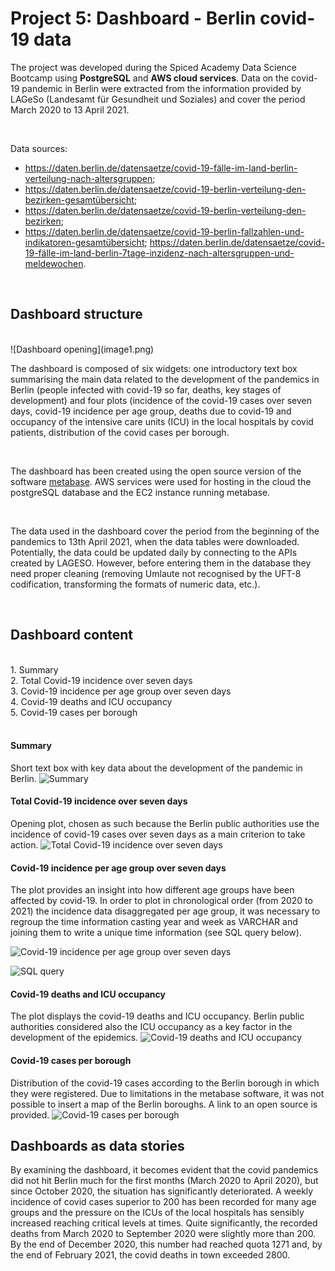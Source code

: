 # Project 5: Dashboard - Berlin covid-19 data


The project was developed during the Spiced Academy Data Science Bootcamp using **PostgreSQL** and **AWS cloud services**. Data on the covid-19 pandemic in Berlin were extracted from the information provided by LAGeSo (Landesamt für Gesundheit und Soziales) and cover the period March 2020 to 13 April 2021.

<br>

Data sources: 
* https://daten.berlin.de/datensaetze/covid-19-fälle-im-land-berlin-verteilung-nach-altersgruppen;
* https://daten.berlin.de/datensaetze/covid-19-berlin-verteilung-den-bezirken-gesamtübersicht;
* https://daten.berlin.de/datensaetze/covid-19-berlin-verteilung-den-bezirken;
* https://daten.berlin.de/datensaetze/covid-19-berlin-fallzahlen-und-indikatoren-gesamtübersicht; https://daten.berlin.de/datensaetze/covid-19-fälle-im-land-berlin-7tage-inzidenz-nach-altersgruppen-und-meldewochen.

<br>



## Dashboard structure
<br>
![Dashboard opening](image1.png)
<br>


The dashboard is composed of six widgets: one introductory text box summarising the main data related to the development of the pandemics in Berlin (people infected with covid-19 so far, deaths, key stages of development) and four plots (incidence of the covid-19 cases over seven days, covid-19 incidence per age group, deaths due to covid-19 and occupancy of the intensive care units (ICU) in the local hospitals by covid patients, distribution of the covid cases per borough.

<br>


The dashboard has been created using the open source version of the software [metabase](https://www.metabase.com). AWS services were used for hosting in the cloud the postgreSQL database and the EC2 instance running metabase.

<br>


The data used in the dashboard cover the period from the beginning of the pandemics to 13th April 2021, when the data tables were downloaded. Potentially, the data could be updated daily by connecting to the APIs created by LAGESO. However, before entering them in the database they need proper cleaning (removing Umlaute not recognised by the UFT-8 codification, transforming the formats of numeric data, etc.).

<br>

## Dashboard content

<br>
1. Summary <br>
2. Total Covid-19 incidence over seven days <br>
3. Covid-19 incidence per age group over seven days <br>
4. Covid-19 deaths and ICU occupancy <br>
5. Covid-19 cases per borough <br>
<br>


#### Summary
Short text box with key data about the development of the pandemic in Berlin.
![Summary](image2.png)
<br>

#### Total Covid-19 incidence over seven days
Opening plot, chosen as such because the Berlin public authorities use the incidence of covid-19 cases over seven days as a main criterion to take action.
![Total Covid-19 incidence over seven days](image3.png)
<br>

#### Covid-19 incidence per age group over seven days
The plot provides an insight into how different age groups have been affected by covid-19. In order to plot in chronological order (from 2020 to 2021) the incidence data disaggregated per age group, it was necessary to regroup the time information casting year and week as VARCHAR and joining them to write a unique time information (see SQL query below).

![Covid-19 incidence per age group over seven days](image4.png)

![SQL query](image7.png)
<br>

#### Covid-19 deaths and ICU occupancy
The plot displays the covid-19 deaths and ICU occupancy. Berlin public authorities considered also the ICU occupancy as a key factor in the development of the epidemics.
![Covid-19 deaths and ICU occupancy](image5.png)
<br>

#### Covid-19 cases per borough
Distribution of the covid-19 cases according to the Berlin borough in which they were registered. Due to limitations in the metabase software, it was not possible to insert a map of the Berlin boroughs. A link to an open source is provided.
![Covid-19 cases per borough](image6.png)
<br>

## Dashboards as data stories
By examining the dashboard, it becomes evident that the covid pandemics did not hit Berlin much for the first months (March 2020 to April 2020), but since October 2020, the situation has significantly deteriorated. A weekly incidence of covid cases superior to 200 has been recorded for many age groups and the pressure on the ICUs of the local hospitals has sensibly increased reaching critical levels at times. Quite significantly, the recorded deaths from March 2020 to September 2020 were slightly more than 200. By the end of December 2020, this number had reached quota 1271 and, by the end of February 2021, the covid deaths in town exceeded 2800.
